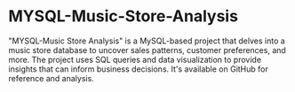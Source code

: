 # MYSQL-Music-Store-Analysis
 "MYSQL-Music Store Analysis" is a MySQL-based project that delves into a music store database to uncover sales patterns, customer preferences, and more. The project uses SQL queries and data visualization to provide insights that can inform business decisions. It's available on GitHub for reference and analysis.
